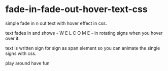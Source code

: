 # fade-in-fade-out-hover-text-css
simple fade in n out text with hover effect in css.

text fades in and shows -  W E L C O M E - in rotating signs when you hover over it.

text is written sign for sign as span element so you can 
animate the single signs with css.

play around have fun
